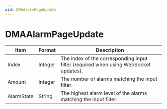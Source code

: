 ```yaml
---
uid: DMAAlarmPageUpdate
---
```


# DMAAlarmPageUpdate

| Item       | Format  | Description                                                                          |
|------------|---------|--------------------------------------------------------------------------------------|
| Index      | Integer | The index of the corresponding input filter (required when using WebSocket updates). |
| Amount     | Integer | The number of alarms matching the input filter.                                      |
| AlarmState | String  | The highest alarm level of the alarms matching the input filter.                     |
